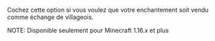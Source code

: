 Cochez cette option si vous voulez que votre enchantement soit vendu comme échange de villageois.

NOTE: Disponible seulement pour Minecraft 1.16.x et plus